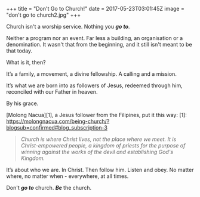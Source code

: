 +++
title = "Don't Go to Church!"
date = 2017-05-23T03:01:45Z
image = "don't go to church2.jpg"
+++

Church isn't a worship service. Nothing you ***go to***.

Neither a program nor an event. Far less a building, an organisation or a denomination. It wasn't that from the beginning, and it still isn't meant to be that today.

What is it, then?

It’s a family, a movement, a divine fellowship. A calling and a mission. 

It’s what we are born into as followers of Jesus, redeemed through him, reconciled with our Father in heaven. 

By his grace.

[Molong Nacua][1], a Jesus follower from the Filipines, put it this way:
[1]: https://molongnacua.com/being-church/?blogsub=confirmed#blog_subscription-3
>*Church is where Christ lives, not the place where we meet. It is Christ-empowered people, a kingdom of priests for the purpose of winning against the works of the devil and establishing God's Kingdom.*

It’s about who we are. In Christ. Then follow him. Listen and obey. No matter where, no matter when - everywhere, at all times.

Don't ***go to*** church. ***Be*** the church.
